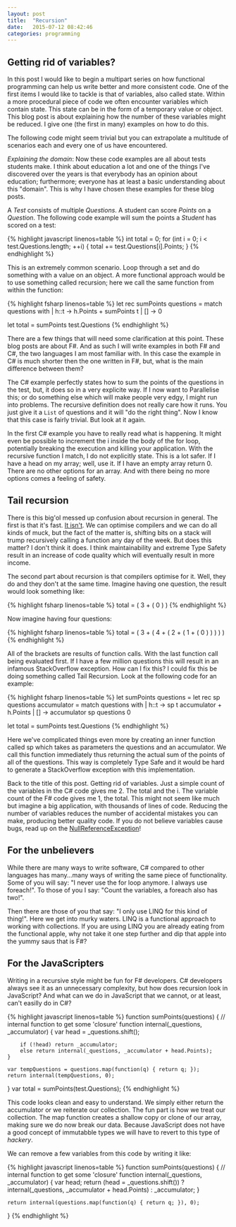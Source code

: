 ```yaml
---
layout: post
title:  "Recursion"
date:   2015-07-12 08:42:46
categories: programming
---
```

## Getting rid of variables?

In this post I would like to begin a multipart series on how functional programming can help us write better and more 
consistent code. One of the first items I would like to tackle is that of variables, also called state. Within a more 
procedural piece of code we often encounter variables which contain state. This state can be in the form of a temporary 
value or object. This blog post is about explaining how the number of these variables might be reduced. I give one 
(the first in many) examples on how to do this. 

The following code might seem trivial but you can extrapolate a multitude of scenarios each and every one of us have encountered.

*Explaining the domain*: Now these code examples are all about tests students make. I think about education a lot and 
one of the things I've discovered over the years is that everybody has an opinion about education; furthermore; 
everyone has at least a basic understanding about this "domain". This is why I have chosen these examples for these 
blog posts.

A *Test* consists of multiple *Questions*. A student can score *Points* on a *Question*. The following code example will sum 
the points a *Student* has scored on a test: 


{% highlight javascript linenos=table %}
int total = 0; 
for (int i = 0; i < test.Questions.length; ++i) { 
    total += test.Questions[i].Points; 
} 
{% endhighlight %}

This is an extremely common scenario. Loop through a set and do something with a value on an object. A more functional 
approach would be to use something called recursion; here we call the same function from within the function:

{% highlight fsharp linenos=table %}
let rec sumPoints questions = 
    match questions with 
    | h::t -> h.Points + sumPoints t 
    | [] -> 0 

let total = sumPoints test.Questions 
{% endhighlight %}

There are a few things that will need some clarification at this point. These blog posts are about F#. And as such I 
will write examples in both F# and C#, the two languages I am most familiar with. In this case the example in C# is 
much shorter then the one written in F#, but, what is the main difference between them?

The C# example perfectly states how to sum the points of the questions in the test, but, it does so in a very explicite 
way.  If I now want to Parallelise this; or do something else which will make people very edgy, I might run into problems. 
The recursive definition does not really care how it runs. You just give it a `List` of questions and it will "do the right 
thing". Now I know that this case is fairly trivial. But look at it again. 

In the first C# example you have to really read what is happening. It might even be possible to increment the i inside 
the body of the for loop, potentially breaking the execution and killing your application. With the recursive function 
I match, I do not explicitly state. This is a lot safer. If I have a head on my array; well, use it. If I have an empty 
array return 0. There are no other options for an array.  And with there being no more options comes a feeling of safety.

## Tail recursion

There is this big'ol messed up confusion about recursion in general. The first is that it's fast. 
[It isn't](http://stackoverflow.com/questions/2651112/is-recursion-ever-faster-than-looping). We can optimise compilers 
and we can do all kinds of muck, but the fact of the matter is, shifting bits on a stack will trump recursively calling a 
function any day of the week. But does this matter? I don't think it does. I think maintainability and extreme Type Safety 
result in an increase of code quality which will eventually result in more income. 

The second part about recursion is that compilers optimise for it. Well, they do and they don't at the same time. Imagine 
having one question, the result would look something like:

{% highlight fsharp linenos=table %}
total = ( 3 + ( 0 ) ) 
{% endhighlight %}

Now imagine having four questions:

{% highlight fsharp linenos=table %}
total = ( 3 + ( 4 + ( 2 + ( 1 + ( 0 ) ) ) ) )
{% endhighlight %}

All of the brackets are results of function calls. With the last function call being evaluated first. If I have a few 
million questions this will result in an infamous StackOverflow exception. How can I fix this? I could fix this be doing 
something called Tail Recursion. Look at the following code for an example:

{% highlight fsharp linenos=table %}
let sumPoints questions = 
    let rec sp questions accumulator = 
        match questions with 
        | h::t -> sp t accumulator + h.Points 
        | [] -> accumulator 
    sp questions 0 

let total = sumPoints test.Questions 
{% endhighlight %}

Here we've complicated things even more by creating an inner function called sp which takes as parameters the questions 
and an accumulator. We call this function immediately thus returning the actual sum of the points of all of the questions. 
This way is completely Type Safe and it would be hard to generate a StackOverflow exception with this implementation.

Back to the title of this post. Getting rid of variables. Just a simple count of the variables in the C# code gives me 2. 
The total and the i. The variable count of the F# code gives me 1, the total. This might not seem like much but imagine 
a big application, with thousands of lines of code. Reducing the number of variables reduces the number of accidental 
mistakes you can make, producing better quality code. If you do not believe variables cause bugs, read up on the 
[NullReferenceException](http://www.infoq.com/presentations/Null-References-The-Billion-Dollar-Mistake-Tony-Hoare)! 

## For the unbelievers
While there are many ways to write software, C# compared to other languages has many...many ways of writing the same 
piece of functionality. Some of you will say: "I never use the for loop anymore. I always use foreach!". To those of 
you I say: "Count the variables, a foreach also has two!".

Then there are those of you that say: "I only use LINQ for this kind of thing!". Here we get into murky waters. LINQ 
is a functional approach to working with collections. If you are using LINQ you are already eating from the functional 
apple, why not take it one step further and dip that apple into the yummy saus that is F#?

## For the JavaScripters
Writing in a recursive style might be fun for F# developers. C# developers always see it as an unnecessary complexity,
but how does recursion look in JavaScript? And what can we do in JavaScript that we cannot, or at least, can't easilly
do in C#?

{% highlight javascript linenos=table %}
function sumPoints(questions) {
    // internal function to get some 'closure'
    function internal(_questions, _accumulator) {
        var head = _questions.shift();
    
        if (!head) return _accumulator;
        else return internal(_questions, _accumulator + head.Points);
    }
    
    var tempQuestions = questions.map(function(q) { return q; });
    return internal(tempQuestions, 0);
}
var total = sumPoints(test.Questions); 
{% endhighlight %}

This code looks clean and easy to understand. We simply either return the accumulator or we reiterate our collection.
The fun part is how we treat our collection. The map function creates a shallow copy or clone of our array, making sure
we do now break our data. Because JavaScript does not have a good concept of immutabble types we will have to revert to
this type of *hackery*.

We can remove a few variables from this code by writing it like:

{% highlight javascript linenos=table %}
function sumPoints(questions) {
    // internal function to get some 'closure'
    function internal(_questions, _accumulator) {
        var head;
        return (head = _questions.shift()) ?   
          internal(_questions, _accumulator + head.Points) :
          _accumulator;
    }
    
    return internal(questions.map(function(q) { return q; }), 0);
}
{% endhighlight %}

